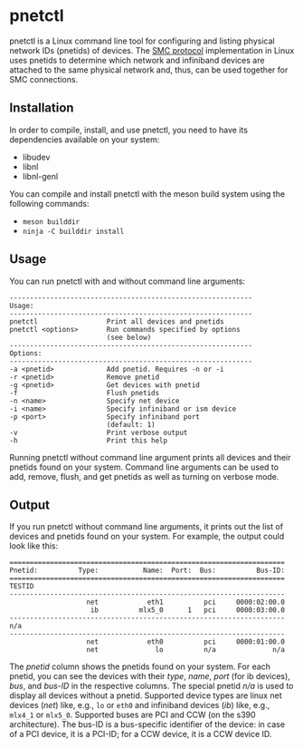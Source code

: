 # pnetctl

pnetctl is a Linux command line tool for configuring and listing physical
network IDs (pnetids) of devices. The [SMC
protocol](https://www.rfc-editor.org/info/rfc7609) implementation in Linux uses
pnetids to determine which network and infiniband devices are attached to the
same physical network and, thus, can be used together for SMC connections.

## Installation

In order to compile, install, and use pnetctl, you need to have its
dependencies available on your system:

* libudev
* libnl
* libnl-genl

You can compile and install pnetctl with the meson build system using the
following commands:

* `meson builddir`
* `ninja -C builddir install`


## Usage

You can run pnetctl with and without command line arguments:

```
------------------------------------------------------------
Usage:
------------------------------------------------------------
pnetctl                 Print all devices and pnetids
pnetctl <options>       Run commands specified by options
                        (see below)
------------------------------------------------------------
Options:
------------------------------------------------------------
-a <pnetid>             Add pnetid. Requires -n or -i
-r <pnetid>             Remove pnetid
-g <pnetid>             Get devices with pnetid
-f                      Flush pnetids
-n <name>               Specify net device
-i <name>               Specify infiniband or ism device
-p <port>               Specify infiniband port
                        (default: 1)
-v                      Print verbose output
-h                      Print this help
```

Running pnetctl without command line argument prints all devices and their
pnetids found on your system. Command line arguments can be used to add,
remove, flush, and get pnetids as well as turning on verbose mode.


## Output

If you run pnetctl without command line arguments, it prints out the list of
devices and pnetids found on your system. For example, the output could look
like this:

```
====================================================================
Pnetid:          Type:           Name:  Port:  Bus:          Bus-ID:
====================================================================
TESTID
--------------------------------------------------------------------
                   net            eth1          pci     0000:02:00.0
                    ib          mlx5_0      1   pci     0000:03:00.0
--------------------------------------------------------------------
n/a
--------------------------------------------------------------------
                   net            eth0          pci     0000:01:00.0
                   net              lo          n/a              n/a
```

The *pnetid* column shows the pnetids found on your system. For each pnetid,
you can see the devices with their *type*, *name*, *port* (for ib devices),
*bus*, and *bus-ID* in the respective columns. The special pnetid *n/a* is used
to display all devices without a pnetid. Supported device types are linux net
devices (*net*) like, e.g., `lo` or `eth0` and infiniband devices (*ib*) like,
e.g., `mlx4_1` or `mlx5_0`. Supported buses are PCI and CCW (on the s390
architecture). The bus-ID is a bus-specific identifier of the device: in case
of a PCI device, it is a PCI-ID; for a CCW device, it is a CCW device ID.
